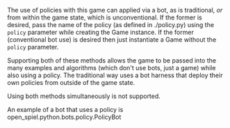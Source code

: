 The use of policies with this game can applied via a bot, as is
traditional, *or* from within the game state, which is unconventional.
If the former is desired, pass the name of the policy (as defined in
./policy.py) using the `policy` parameter while creating the Game
instance. If the former (conventional bot use) is desired then just
instantiate a Game without the `policy` parameter.

Supporting both of these methods allows the game to be passed into the
many examples and algorithms (which don't use bots, just a game) while
also using a policy. The traditional way uses a bot harness that deploy
their own policies from outside of the game state.

Using both methods simultaneously is not supported.

An example of a bot that uses a policy is
open_spiel.python.bots.policy.PolicyBot

